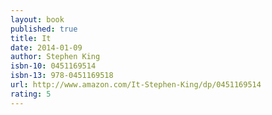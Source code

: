 ```yaml
---
layout: book
published: true
title: It
date: 2014-01-09
author: Stephen King
isbn-10: 0451169514
isbn-13: 978-0451169518
url: http://www.amazon.com/It-Stephen-King/dp/0451169514
rating: 5
---
```


